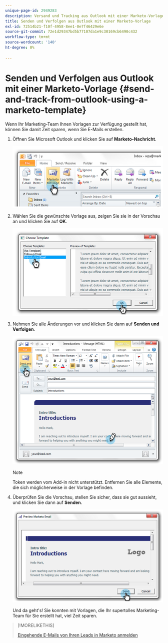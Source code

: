 ```yaml
---
unique-page-id: 2949283
description: Versand und Tracking aus Outlook mit einer Marketo-Vorlage - Marketo-Dokumente - Produktdokumentation
title: Senden und Verfolgen aus Outlook mit einer Marketo-Vorlage
exl-id: 72514b21-f10f-4958-8ee1-0e7f46429e6e
source-git-commit: 72e1d29347bd5b77107da1e9c30169cb6490c432
workflow-type: tm+mt
source-wordcount: '140'
ht-degree: 0%

---
```


# Senden und Verfolgen aus Outlook mit einer Marketo-Vorlage {#send-and-track-from-outlook-using-a-marketo-template}

Wenn Ihr Marketing-Team Ihnen Vorlagen zur Verfügung gestellt hat, können Sie damit Zeit sparen, wenn Sie E-Mails erstellen.

1. Öffnen Sie Microsoft Outlook und klicken Sie auf **Marketo-Nachricht**.

   ![](assets/image2014-9-23-17-3a8-3a33.png)

1. Wählen Sie die gewünschte Vorlage aus, zeigen Sie sie in der Vorschau an und klicken Sie auf **OK**.

   ![](assets/image2014-9-23-17-3a8-3a45.png)

1. Nehmen Sie alle Änderungen vor und klicken Sie dann auf **Senden und Verfolgen**.

   ![](assets/image2014-9-23-17-3a8-3a58.png)

   >[!NOTE]
   >
   >Token werden vom Add-in nicht unterstützt. Entfernen Sie alle Elemente, die sich möglicherweise in der Vorlage befinden.

1. Überprüfen Sie die Vorschau, stellen Sie sicher, dass sie gut aussieht, und klicken Sie dann auf **Senden**.

   ![](assets/image2014-9-23-17-3a9-3a11.png)

   Und da geht&#39;s! Sie konnten mit Vorlagen, die Ihr supertolles Marketing-Team für Sie erstellt hat, viel Zeit sparen.

>[!MORELIKETHIS]
>
>[Eingehende E-Mails von Ihren Leads in Marketo anmelden](/help/marketo/product-docs/marketo-sales-insight/using-msi/log-inbound-mail-from-your-leads-in-marketo.md)
